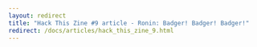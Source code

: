 ```yaml
---
layout: redirect
title: "Hack This Zine #9 article - Ronin: Badger! Badger! Badger!"
redirect: /docs/articles/hack_this_zine_9.html
---
```

